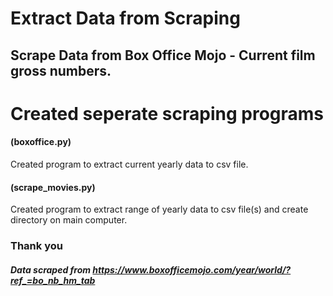 # Extract Data from Scraping

## Scrape Data from Box Office Mojo - Current film gross numbers. 

# Created seperate scraping programs

#### (boxoffice.py)      
Created program to extract current yearly data to csv file.

#### (scrape_movies.py)  
Created program to extract range of yearly data to csv file(s) and create directory on main computer. 

### Thank you

##### Data scraped from https://www.boxofficemojo.com/year/world/?ref_=bo_nb_hm_tab
